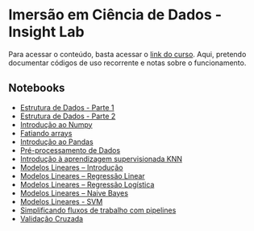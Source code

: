 # Imersão em Ciência de Dados - Insight Lab
Para acessar o conteúdo, basta acessar o [link do curso](https://insightlab.ufc.br/curso-imersao-em-ciencia-de-dados/). Aqui, pretendo documentar
códigos de uso recorrente e notas sobre o funcionamento.

## Notebooks 
- [Estrutura de Dados - Parte 1](https://github.com/izaiasmachado/imersao-em-ciencia-de-dados/blob/main/Notebooks/Estrutura%20de%20dados%20-%20Parte%201.ipynb)
- [Estrutura de Dados - Parte 2](https://github.com/izaiasmachado/imersao-em-ciencia-de-dados/blob/main/Notebooks/Estrutura%20de%20dados%20-%20Parte%202.ipynb)
- [Introdução ao Numpy](https://github.com/izaiasmachado/imersao-em-ciencia-de-dados/blob/main/Notebooks/Introdu%C3%A7%C3%A3o_ao_Numpy.ipynb)
- [Fatiando arrays](https://github.com/izaiasmachado/imersao-em-ciencia-de-dados/blob/main/Notebooks/Fatiando_Arrays.ipynb)
- [Introdução ao Pandas](https://github.com/izaiasmachado/imersao-em-ciencia-de-dados/blob/main/Notebooks/Introdu%C3%A7%C3%A3o_ao_Pandas.ipynb)
- [Pré-processamento de Dados](https://github.com/izaiasmachado/imersao-em-ciencia-de-dados/blob/main/Notebooks/Pr%C3%A9_processamento_de_dados.ipynb)
- [Introdução à aprendizagem supervisionada KNN](https://github.com/izaiasmachado/imersao-em-ciencia-de-dados/blob/main/Notebooks/Introdu%C3%A7%C3%A3o_%C3%A0_aprendizagem_supervisionada_KNN.ipynb)
- [Modelos Lineares – Introdução](https://github.com/izaiasmachado/imersao-em-ciencia-de-dados/blob/main/Notebooks/Modelos_Lineares_%E2%80%93_Introdu%C3%A7%C3%A3o.ipynb)
- [Modelos Lineares – Regressão Linear](https://github.com/izaiasmachado/imersao-em-ciencia-de-dados/blob/main/Notebooks/Modelos_Lineares_%E2%80%93_Regress%C3%A3o_Linear.ipynb)
- [Modelos Lineares – Regressão Logística](https://github.com/izaiasmachado/imersao-em-ciencia-de-dados/blob/main/Notebooks/Modelos_Lineares_%E2%80%93_Regress%C3%A3o_Log%C3%ADstica.ipynb)
- [Modelos Lineares – Naive Bayes](https://github.com/izaiasmachado/imersao-em-ciencia-de-dados/blob/main/Notebooks/Modelos_Lineares_%E2%80%93_Naive_Bayes.ipynb)
- [Modelos Lineares - SVM](https://github.com/izaiasmachado/imersao-em-ciencia-de-dados/blob/main/Notebooks/Modelos_Lineares_%E2%80%93_SVM.ipynb)
- [Simplificando fluxos de trabalho com pipelines](https://github.com/izaiasmachado/imersao-em-ciencia-de-dados/blob/main/Notebooks/Simplificando_fluxos_de_trabalho_com_pipelines.ipynb)
- [Validação Cruzada](https://github.com/izaiasmachado/imersao-em-ciencia-de-dados/blob/main/Notebooks/Valida%C3%A7%C3%A3o_Cruzada.ipynb)
